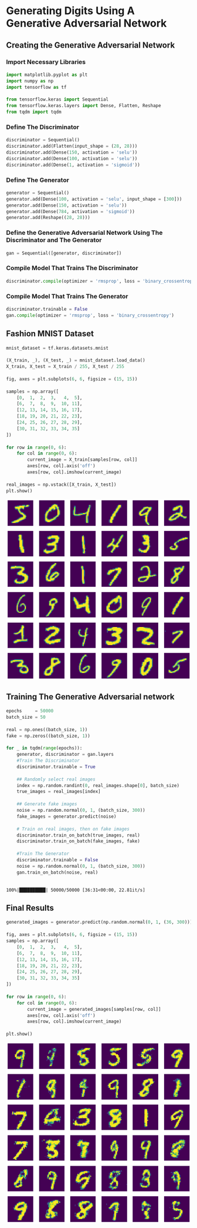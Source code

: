 # Generating Digits Using A Generative Adversarial Network

## Creating the Generative Adversarial Network

### Import Necessary Libraries


```python
import matplotlib.pyplot as plt
import numpy as np
import tensorflow as tf

from tensorflow.keras import Sequential
from tensorflow.keras.layers import Dense, Flatten, Reshape
from tqdm import tqdm
```

### Define The Discriminator


```python
discriminator = Sequential()
discriminator.add(Flatten(input_shape = (28, 28)))
discriminator.add(Dense(150, activation = 'selu'))
discriminator.add(Dense(100, activation = 'selu'))
discriminator.add(Dense(1, activation = 'sigmoid'))
```

### Define The Generator


```python
generator = Sequential()
generator.add(Dense(100, activation = 'selu', input_shape = [300]))
generator.add(Dense(150, activation = 'selu'))
generator.add(Dense(784, activation = 'sigmoid'))
generator.add(Reshape((28, 28)))
```

### Define the Generative Adversarial Network Using The Discriminator and The Generator


```python
gan = Sequential([generator, discriminator])
```

### Compile Model That Trains The Discriminator


```python
discriminator.compile(optimizer = 'rmsprop', loss = 'binary_crossentropy')
```

### Compile Model That Trains The Generator


```python
discriminator.trainable = False
gan.compile(optimizer = 'rmsprop', loss = 'binary_crossentropy')
```

## Fashion MNIST Dataset


```python
mnist_dataset = tf.keras.datasets.mnist

(X_train, _), (X_test, _) = mnist_dataset.load_data()
X_train, X_test = X_train / 255, X_test / 255

fig, axes = plt.subplots(6, 6, figsize = (15, 15))

samples = np.array([
    [0,  1,  2,  3,   4,  5],
    [6,  7,  8,  9,  10, 11],
    [12, 13, 14, 15, 16, 17],
    [18, 19, 20, 21, 22, 23],
    [24, 25, 26, 27, 28, 29],
    [30, 31, 32, 33, 34, 35]
])

for row in range(0, 6):
    for col in range(0, 6):
        current_image = X_train[samples[row, col]]
        axes[row, col].axis('off')
        axes[row, col].imshow(current_image)

real_images = np.vstack([X_train, X_test])
plt.show()
```


![png](output_15_0.png)


## Training The Generative Adversarial network


```python
epochs     = 50000
batch_size = 50

real = np.ones((batch_size, 1))
fake = np.zeros((batch_size, 1))

for _ in tqdm(range(epochs)):
    generator, discriminator = gan.layers
    #Train The Discriminator
    discriminator.trainable = True
    
    ## Randomly select real images
    index = np.random.randint(0, real_images.shape[0], batch_size)
    true_images = real_images[index]
    
    ## Generate fake images
    noise = np.random.normal(0, 1, (batch_size, 300))
    fake_images = generator.predict(noise)
    
    # Train on real images, then on fake images
    discriminator.train_on_batch(true_images, real)
    discriminator.train_on_batch(fake_images, fake)
    
    #Train The Generator
    discriminator.trainable = False
    noise = np.random.normal(0, 1, (batch_size, 300))
    gan.train_on_batch(noise, real)
    
```

    100%|██████████| 50000/50000 [36:31<00:00, 22.81it/s]  


## Final Results


```python
generated_images = generator.predict(np.random.normal(0, 1, (36, 300)))

fig, axes = plt.subplots(6, 6, figsize = (15, 15))
samples = np.array([
    [0,  1,  2,  3,   4,  5],
    [6,  7,  8,  9,  10, 11],
    [12, 13, 14, 15, 16, 17],
    [18, 19, 20, 21, 22, 23],
    [24, 25, 26, 27, 28, 29],
    [30, 31, 32, 33, 34, 35]
])

for row in range(0, 6):
    for col in range(0, 6):
        current_image = generated_images[samples[row, col]]
        axes[row, col].axis('off')
        axes[row, col].imshow(current_image)

plt.show()
```


![png](output_19_0.png)

